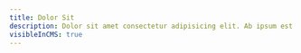 ```yaml
---
title: Dolor Sit
description: Dolor sit amet consectetur adipisicing elit. Ab ipsum est suscipit repudiandae ratione labore, cumque consequatur quas?
visibleInCMS: true
---
```

